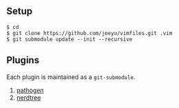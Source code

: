 ## Setup
~~~
$ cd
$ git clone https://github.com/joeyu/vimfiles.git .vim
$ git submodule update --init --recursive
~~~

## Plugins
Each plugin is maintained as a `git-submodule`.

1. [pathogen](https://github.com/tpope/vim-pathogen)
1. [nerdtree](https://github.com/scrooloose/nerdtree)
